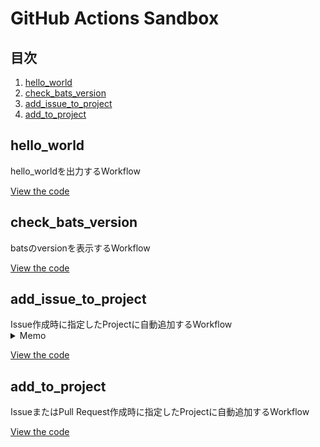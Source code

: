 # GitHub Actions Sandbox

## 目次
<!-- 番号付きのリスト -->
1. [hello_world](#hello_world)
2. [check_bats_version](#check_bats_version)
3. [add_issue_to_project](#add_issue_to_project)
4. [add_to_project](#add_to_project)


<h2 id="hello_world">hello_world</h2>
hello_worldを出力するWorkflow

[View the code](https://github.com/dev-satoshi/github-actions-practice/blob/main/.github/workflows/hello_world.yml)


<h2 id="check_bats_version">check_bats_version</h2>
batsのversionを表示するWorkflow

[View the code](https://github.com/dev-satoshi/github-actions-practice/blob/main/.github/workflows/check_bats_version.yml)


<h2 id="add_issue_to_project">add_issue_to_project</h2>
Issue作成時に指定したProjectに自動追加するWorkflow

<details>
<summary>Memo</summary>
  
- labeld(オプション)を使うことで、特定のラベルがついたIssueだけをProjectに追加することもできる<br>
- label-operator(オプション)で、ラベルフィルタの動作を指定する
</details>

[View the code](https://github.com/dev-satoshi/github-actions-practice/blob/main/.github/workflows/add_issue_to_project.yml)


<h2 id="add_to_project">add_to_project</h2>
IssueまたはPull Request作成時に指定したProjectに自動追加するWorkflow

[View the code](https://github.com/dev-satoshi/github-actions-practice/blob/main/.github/workflows/add_to_project.yml)
